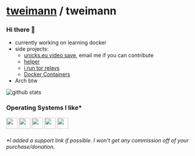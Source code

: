 # [tweimann](https://github.com/tweimann) / tweimann
### Hi there 👋

- currently working on learning docker
- side projects: 
  - [unicks.eu video save](https://gist.github.com/69a7fd2f6446cf138883c342c0a894b1), email me if you can contribute
  - [helper](https://github.com/tweimann/helper)
  - [i run tor relays](https://metrics.torproject.org/rs.html#search/family:198ABDB49C8C41FFDF7A3E8D7CE7B185F5750353)
  - [Docker Containers](https://hub.docker.com/u/tweimann)
- Arch btw

![github stats](https://github-profile-summary-cards.vercel.app/api/cards/profile-details?username=tweimann&theme=github_dark)

### Operating Systems I like\*
[<code><img height="30" src="https://upload.wikimedia.org/wikipedia/commons/a/a5/Archlinux-icon-crystal-64.svg"></code>](https://archlinux.org/donate/)
[<code><img height="30" src="https://www.debian.org/logos/openlogo-nd.svg"></code>](https://www.debian.org/donations)
[<code><img height="30" src="https://static.opensuse.org/favicon.svg"></code>](https://www.opensuse.org/)
[<code><img height="30" src="https://www.proxmox.com/templates/yoo_nano2/favicon.ico"></code>](https://www.proxmox.com/en/proxmox-ve/pricing)
[<code><img height="30" src="https://www.truenas.com/wp-content/uploads/2020/08/cropped-TN-favicon-250x250.png"></code>](https://www.truenas.com/truenas-scale/)

###### *\*I added a support link if possible. I won't get any commission off of your purchase/donation.*
